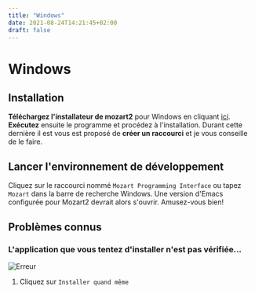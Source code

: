 ```yaml
---
title: "Windows"
date: 2021-08-24T14:21:45+02:00
draft: false
---
```


# Windows

## Installation
**Téléchargez l'installateur de mozart2** pour Windows en cliquant [ici](https://github.com/mozart/mozart2/releases/download/v2.0.1/mozart2-2.0.1-x86_64-windows.exe). **Exécutez** ensuite le programme et procédez à l'installation. Durant cette dernière il est vous est proposé de **créer un raccourci** et je vous conseille de le faire.

## Lancer l'environnement de développement
Cliquez sur le raccourci nommé `Mozart Programming Interface` ou tapez `Mozart` dans la barre de recherche Windows. Une version d'Emacs configurée pour Mozart2 devrait alors s'ouvrir. Amusez-vous bien!

## Problèmes connus
### L'application que vous tentez d'installer n'est pas vérifiée...
![Erreur](windows_store.png)
1. Cliquez sur `Installer quand même`